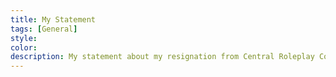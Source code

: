 ```yaml
---
title: My Statement
tags: [General]
style: 
color: 
description: My statement about my resignation from Central Roleplay Community
---
```


<link rel="shortcut icon" type="image/x-icon" href="{{ "/images/favicon.ico" | prepend: site.baseurl }}" >



<script>
document.addEventListener("DOMContentLoaded", function() {
    var attribution = document.getElementById("attribution");
    if (attribution) {
        attribution.style.display = "none";
    }
});    
</script>
